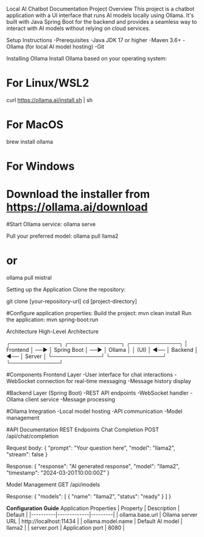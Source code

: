 Local AI Chatbot Documentation
Project Overview
This project is a chatbot application with a UI interface that runs AI models locally using Ollama. It's built with Java Spring Boot for the backend and provides a seamless way to interact with AI models without relying on cloud services.


Setup Instructions
-Prerequisites
-Java JDK 17 or higher
-Maven 3.6+
-Ollama (for local AI model hosting)
-Git

Installing Ollama
Install Ollama based on your operating system:

# For Linux/WSL2
curl https://ollama.ai/install.sh | sh

# For MacOS
brew install ollama

# For Windows
# Download the installer from https://ollama.ai/download

#Start Ollama service:
ollama serve

Pull your preferred model:
ollama pull llama2
# or
ollama pull mistral

Setting up the Application
Clone the repository:

git clone [your-repository-url]
cd [project-directory]

#Configure application properties:
Build the project:
mvn clean install
Run the application:
mvn spring-boot:run

Architecture
High-Level Architecture

┌─────────────┐     ┌──────────────┐     ┌─────────────┐
│   Frontend  │ ──► │ Spring Boot  │ ──► │   Ollama    │
│    (UI)     │ ◄── │   Backend    │ ◄── │   Server    │
└─────────────┘     └──────────────┘     └─────────────┘

#Components
 Frontend Layer
-User interface for chat interactions
-WebSocket connection for real-time messaging
-Message history display

#Backend Layer (Spring Boot)
-REST API endpoints
-WebSocket handler
-Ollama client service
-Message processing

#Ollama Integration
-Local model hosting
-API communication
-Model management

#API Documentation
REST Endpoints
Chat Completion
POST /api/chat/completion

Request body:
{
    "prompt": "Your question here",
    "model": "llama2",
    "stream": false
}

Response:
{
    "response": "AI generated response",
    "model": "llama2",
    "timestamp": "2024-03-20T10:00:00Z"
}

Model Management
GET /api/models

Response:
{
    "models": [
        {
            "name": "llama2",
            "status": "ready"
        }
    ]
}

**Configuration Guide**
Application Properties
| Property | Description | Default |
|----------|-------------|---------|
| ollama.base.url | Ollama server URL | http://localhost:11434 |
| ollama.model.name | Default AI model | llama2 |
| server.port | Application port | 8080 |
